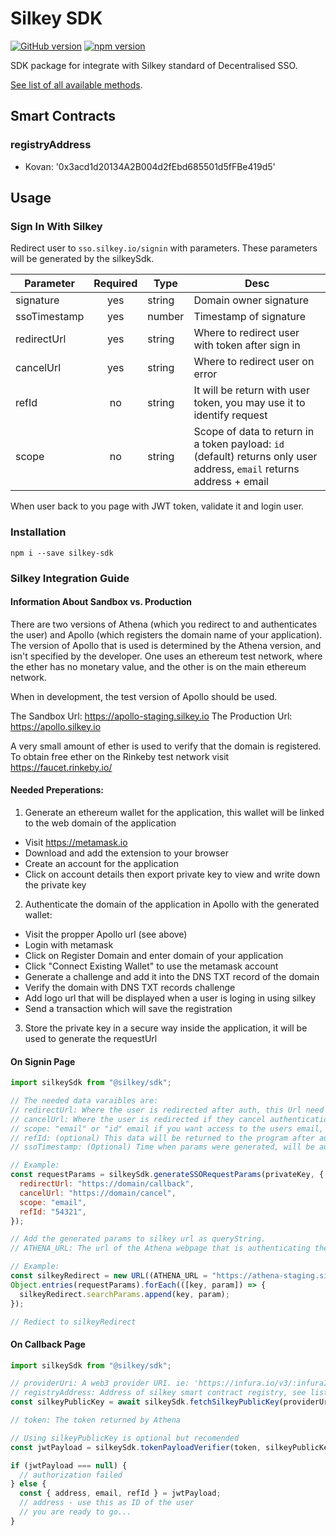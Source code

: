 # Silkey SDK

[![GitHub version](https://badge.fury.io/gh/Silkey-Team%2Fsilkey-sdk.svg)](https://badge.fury.io/gh/Silkey-Team%2Fsilkey-sdk)
[![npm version](https://badge.fury.io/js/silkey-sdk.svg)](//npmjs.com/package/silkey-sdk)

SDK package for integrate with Silkey standard of Decentralised SSO.

[See list of all available methods](./DOCS.md).

## Smart Contracts

### registryAddress

- Kovan: '0x3acd1d20134A2B004d2fEbd685501d5fFBe419d5'

## Usage

### Sign In With Silkey

Redirect user to `sso.silkey.io/signin` with parameters. These parameters will be generated by the silkeySdk.

| Parameter    | Required | Type   | Desc                                                                                                                  |
| ------------ | :------: | ------ | --------------------------------------------------------------------------------------------------------------------- |
| signature    |   yes    | string | Domain owner signature                                                                                                |
| ssoTimestamp |   yes    | number | Timestamp of signature                                                                                                |
| redirectUrl  |   yes    | string | Where to redirect user with token after sign in                                                                       |
| cancelUrl    |   yes    | string | Where to redirect user on error                                                                                       |
| refId        |    no    | string | It will be return with user token, you may use it to identify request                                                 |
| scope        |    no    | string | Scope of data to return in a token payload: `id` (default) returns only user address, `email` returns address + email |

When user back to you page with JWT token, validate it and login user.

### Installation

```
npm i --save silkey-sdk
```

### Silkey Integration Guide

#### Information About Sandbox vs. Production

There are two versions of Athena (which you redirect to and authenticates the user) and Apollo (which registers the domain name of your application).
The version of Apollo that is used is determined by the Athena version, and isn't specified by the developer.
One uses an ethereum test network, where the ether has no monetary value, and the other is on the main ethereum network.

When in development, the test version of Apollo should be used.

The Sandbox Url: https://apollo-staging.silkey.io
The Production Url: https://apollo.silkey.io

A very small amount of ether is used to verify that the domain is registered.
To obtain free ether on the Rinkeby test network visit https://faucet.rinkeby.io/

#### Needed Preperations:

1.  Generate an ethereum wallet for the application, this wallet will be linked to the web domain of the application

- Visit https://metamask.io
- Download and add the extension to your browser
- Create an account for the application
- Click on account details then export private key to view and write down the private key

2.  Authenticate the domain of the application in Apollo with the generated wallet:

- Visit the propper Apollo url (see above)
- Login with metamask
- Click on Register Domain and enter domain of your application
- Click "Connect Existing Wallet" to use the metamask account
- Generate a challenge and add it into the DNS TXT record of the domain
- Verify the domain with DNS TXT records challenge
- Add logo url that will be displayed when a user is loging in using silkey
- Send a transaction which will save the registration

3.  Store the private key in a secure way inside the application, it will be used to generate the requestUrl

#### On Signin Page

```javascript
import silkeySdk from "@silkey/sdk";

// The needed data varaibles are:
// redirectUrl: Where the user is redirected after auth, this Url need to handle GET and POST requests as that is how the token is returned from Athena
// cancelUrl: Where the user is redirected if they cancel authentication
// scope: "email" or "id" email if you want access to the users email, otherwise id
// refId: (optional) This data will be returned to the program after authentication, and can be used to track previous actions before signup
// ssoTimestamp: (Optional) Time when params were generated, will be automatically generated if not present

// Example:
const requestParams = silkeySdk.generateSSORequestParams(privateKey, {
  redirectUrl: "https://domain/callback",
  cancelUrl: "https://domain/cancel",
  scope: "email",
  refId: "54321",
});

// Add the generated params to silkey url as queryString.
// ATHENA_URL: The url of the Athena webpage that is authenticating the user

// Example:
const silkeyRedirect = new URL((ATHENA_URL = "https://athena-staging.silkey.io"));
Object.entries(requestParams).forEach(([key, param]) => {
  silkeyRedirect.searchParams.append(key, param);
});

// Rediect to silkeyRedirect
```

#### On Callback Page

```javascript
import silkeySdk from "@silkey/sdk";

// providerUri: A web3 provider URI. ie: 'https://infura.io/v3/:infuraId' register at infura.io to get infuraId
// registryAddress: Address of silkey smart contract registry, see list of addresses in the registryAddress section of README.md
const silkeyPublicKey = await silkeySdk.fetchSilkeyPublicKey(providerUri, registryAddress);

// token: The token returned by Athena

// Using silkeyPublicKey is optional but recomended
const jwtPayload = silkeySdk.tokenPayloadVerifier(token, silkeyPublicKey);

if (jwtPayload === null) {
  // authorization failed
} else {
  const { address, email, refId } = jwtPayload;
  // address - use this as ID of the user
  // you are ready to go...
}
```
